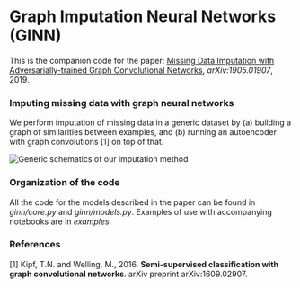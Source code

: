 # Graph Imputation Neural Networks (GINN)

This is the companion code for the paper:
[Missing Data Imputation with Adversarially-trained Graph Convolutional Networks](https://arxiv.org/abs/1905.01907), *arXiv:1905.01907*, 2019.

### Imputing missing data with graph neural networks

We perform imputation of missing data in a generic dataset by (a) building a graph of similarities between examples, and (b) running an autoencoder with graph convolutions [1] on top of that.

![Generic schematics of our imputation method](https://github.com/spindro/GINN/blob/master/download.png)

### Organization of the code

All the code for the models described in the paper can be found in *ginn/core.py* and *ginn/models.py*. Examples of use with accompanying notebooks are in *examples*.

### References

[1] Kipf, T.N. and Welling, M., 2016. **Semi-supervised classification with graph convolutional networks**. arXiv preprint arXiv:1609.02907.

